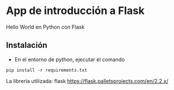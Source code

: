 # App de introducción a Flask

Hello World en Python con Flask

## Instalación

- En el entorno de python, ejecutar el comando

```
pip install -r requirements.txt
```

La libreria utilizada: flask https://flask.palletsprojects.com/en/2.2.x/
